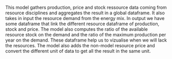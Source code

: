 This model gathers production, price and stock ressource data coming from resource disciplines and aggregates the result in a global dataframe. It also takes in input the resource demand from the energy mix.
In output we have some dataframe that link the different resource dataframe of production, stock and price. The model also computes the ratio of the available resource stock on the demand and the ratio of the maximum production per year on the demand. These dataframe help us to vizualise when we will lack the resources.
The model also adds the non-model resource price and convert the different unit of data to get all the result in the same unit. 
